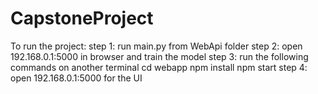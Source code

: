# CapstoneProject

To run the project:
step 1: run main.py from WebApi folder
step 2: open 192.168.0.1:5000 in browser and train the model
step 3: run the following commands on another terminal
    cd webapp
    npm install
    npm start
step 4: open 192.168.0.1:5000 for the UI
